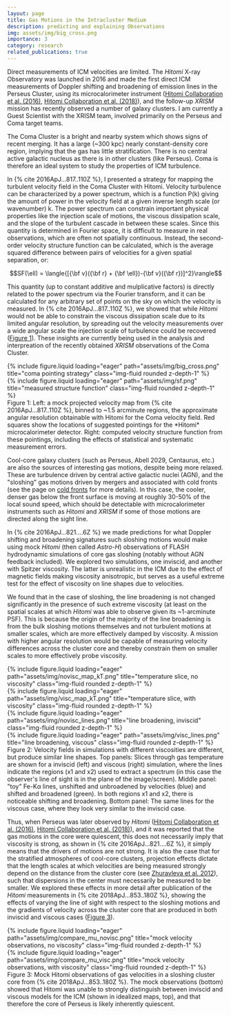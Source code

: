 ```yaml
---
layout: page
title: Gas Motions in the Intracluster Medium
description: predicting and explaining Observations
img: assets/img/big_cross.png
importance: 3
category: research
related_publications: true
---
```


Direct measurements of ICM velocities are limited. The *Hitomi* X-ray Observatory was launched in 2016 and made the
first direct ICM measurements of Doppler shifting and broadening of emission lines in the Perseus Cluster, using its
microcalorimeter instrument ([Hitomi Collaboration et al.
(2016)](https://ui.adsabs.harvard.edu/abs/2016Natur.535..117H/abstract), [Hitomi Collaboration et al.
(2018)](https://ui.adsabs.harvard.edu/abs/2018PASJ...70....9H/abstract)), and the follow-up *XRISM* mission has recently
observed a number of galaxy clusters. I am currently a Guest Scientist with the XRISM team, involved primarily on the
Perseus and Coma target teams. 

The Coma Cluster is a bright and nearby system which shows signs of recent merging. It has a large (~300 kpc) nearly constant-density core region, implying that the gas has little stratification. There is no central active galactic nucleus as there is in other clusters (like Perseus). Coma is therefore an ideal system to study the properties of ICM turbulence.

In {% cite 2016ApJ...817..110Z %}, I presented a strategy for mapping the turbulent velocity field in the Coma Cluster with Hitomi. Velocity turbulence can be characterized by a power spectrum, which is a function P(k) giving the amount of power in the velocity field at a given inverse length scale (or wavenumber) k. The power spectrum can constrain important physical properties like the injection scale of motions, the viscous dissipation scale, and the slope of the turbulent cascade in between these scales. Since this quantity is determined in Fourier space, it is difficult to measure in real observations, which are often not spatially continuous. Instead, the second-order velocity structure function can be calculated, which is the average squared difference between pairs of velocities for a given spatial separation, or:

$$SF(\ell) = \langle{[{\bf v}({\bf r} + {\bf \ell})-{\bf v}({\bf r})]^2}\rangle$$

This quantity (up to constant additive and mulplicative factors) is directly related to the power spectrum via the Fourier transform, and it can be calculated for any arbitrary set of points on the sky on which the velocity is measured. In {% cite 2016ApJ...817..110Z %}, we showed that while *Hitomi* would not be able to constrain the viscous dissipation scale due to its limited angular resolution, by spreading out the velocity measurements over a wide angular scale the injection scale of turbulence 
could be recovered ([Figure 1](#figure1)). These insights are currently being used in the analysis and interpreation of the recently obtained *XRISM* observations of the Coma Cluster. 

<div id="figure1" class="row">
    <div class="col-sm mt-2 mt-md-0">
        {% include figure.liquid loading="eager" path="assets/img/big_cross.png" title="coma pointing strategy" class="img-fluid rounded z-depth-1" %}
    </div>
    <div class="col-sm mt-2 mt-md-0">
        {% include figure.liquid loading="eager" path="assets/img/sf.png" title="measured structure function" class="img-fluid rounded z-depth-1" %}
    </div>
</div>
<div class="caption">
    Figure 1: Left: a mock projected velocity map from {% cite 2016ApJ...817..110Z %}, binned to ~1.5 arcminute regions, the approximate angular resolution obtainable with Hitomi for the Coma velocity field. Red squares show the locations of suggested pointings for the *Hitomi* microcalorimeter detector. Right: computed velocity structure function from these pointings, including the effects of statistical and systematic measurement errors. 
</div>

Cool-core galaxy clusters (such as Perseus, Abell 2029, Centaurus, etc.) are also the sources of interesting gas motions, despite being more relaxed. These are turbulence driven by central active galactic nuclei (AGN), and the "sloshing" gas motions driven by mergers and associated with cold fronts (see the page on [cold fronts](/projects/cold_fronts) for more details). In this case, the cooler, denser gas below the front surface is moving at roughly 30-50% of the local sound speed, which should be detectable with microcalorimeter instruments such as *Hitomi* and *XRISM* if some of those motions are directed along the sight line. 

In {% cite 2016ApJ...821....6Z %} we made predictions for what Doppler shifting and broadening signatures such sloshing motions would make using mock *Hitomi* (then called *Astro-H*) observations of FLASH hydrodynamic simulations of core gas sloshing (notably without AGN feedback included). We explored two simulations, one inviscid, and another with Spitzer viscosity. The latter is unrealistic in the ICM due to the effect of magnetic fields making viscosity anisotropic, but serves as a useful extreme test for the effect of viscosity on line shapes due to velocities.

We found that in the case of sloshing, the line broadening is not changed significantly in the presence of such extreme viscosity (at least on the spatial scales at which *Hitomi* was able to observe given its ~1-arcminute PSF). This is because the origin of the majority of the line broadening is from the bulk sloshing motions themselves and not turbulent motions at smaller scales, which are more effectively damped by viscosity. A mission with higher angular resolution would be capable of measuring velocity differences across the cluster core and thereby constrain them on smaller scales to more effectively probe viscosity. 

<div id="figure2" class="row">
    <div class="col-sm mt-2 mt-md-0">
        {% include figure.liquid loading="eager" path="assets/img/novisc_map_kT.png" title="temperature slice, no viscosity" class="img-fluid rounded z-depth-1" %}
    </div>
    <div class="col-sm mt-2 mt-md-0">
        {% include figure.liquid loading="eager" path="assets/img/visc_map_kT.png" title="temperature slice, with viscosity" class="img-fluid rounded z-depth-1" %}
    </div>
</div>
<div class="row">
    <div class="col-sm mt-2 mt-md-0">
        {% include figure.liquid loading="eager" path="assets/img/novisc_lines.png" title="line broadening, inviscid" class="img-fluid rounded z-depth-1" %}
    </div>
</div>
<div class="row">
    <div class="col-sm mt-2 mt-md-0">
        {% include figure.liquid loading="eager" path="assets/img/visc_lines.png" title="line broadening, viscous" class="img-fluid rounded z-depth-1" %}
    </div>
</div>
<div class="caption">
    Figure 2: Velocity fields in simulations with different viscosities are different, but produce similar line shapes. Top panels: Slices through gas temperature are shown for a inviscid (left) and viscous (right) simulation, where the lines indicate the regions (x1 and x2) used to extract a spectrum (in this case the observer's line of sight is in the plane of the image/screen). Middle panel: "toy" Fe-Kα lines, unshifted and unbroadened by velocities (blue) and shifted and broadened (green). In both regions x1 and x2, there is noticeable shifting and broadening. Bottom panel: The same lines for the viscous case, where they look very similar to the inviscid case. 
</div>

Thus, when Perseus was later observed by *Hitomi* ([Hitomi Collaboration et al.
(2016)](https://ui.adsabs.harvard.edu/abs/2016Natur.535..117H/abstract), [Hitomi Collaboration et al.
(2018)](https://ui.adsabs.harvard.edu/abs/2018PASJ...70....9H/abstract)), and it was reported that the gas motions in the core were quiescent, this does not necessarily imply that viscosity is strong, as shown in {% cite 2016ApJ...821....6Z %}, it simply means that the drivers of motions are not strong. It is also the case that for the stratified atmospheres of cool-core clusters, projection effects dictate that the length scales at which velocities are being measured strongly depend on the distance from the cluster core (see [Zhuravleva et al. 2012](https://ui.adsabs.harvard.edu/abs/2012MNRAS.422.2712Z/abstract)), such that dispersions in the center must necessarily be measured to be smaller. We explored these effects in more detail after publication of the *Hitomi* measurements in {% cite 2018ApJ...853..180Z %}, showing the effects of varying the line of sight with respect to the sloshing motions and the gradients of velocity across the cluster core that are produced in both inviscid and viscous cases ([Figure 3](#figure3)).

<div id="figure3" class="row">
    <div class="col-sm mt-2 mt-md-0">
        {% include figure.liquid loading="eager" path="assets/img/compare_mu_novisc.png" title="mock velocity observations, no viscosity" class="img-fluid rounded z-depth-1" %}
    </div>
    <div class="col-sm mt-2 mt-md-0">
        {% include figure.liquid loading="eager" path="assets/img/compare_mu_visc.png" title="mock velocity observations, with viscosity" class="img-fluid rounded z-depth-1" %}
    </div>
</div>
<div class="caption">
    Figure 3: Mock Hitomi observations of gas velocities in a sloshing cluster core from {% cite 2018ApJ...853..180Z %}. The mock observations (bottom) showed that Hitomi was unable to strongly distinguish between inviscid and viscous models for the ICM (shown in idealized maps, top), and that therefore the core of Perseus is likely inherently quiescent.
</div>
